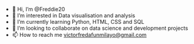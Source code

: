 - 👋 Hi, I’m @Freddie20
- 👀 I’m interested in Data visualisation and analysis
- 🌱 I’m currently learning Python, HTML, CSS and SQL
- 💞️ I’m looking to collaborate on data science and development projects
- 📫 How to reach me victorfredafunmilayo@gmail.com

<!---
Freddie20/Freddie20 is a ✨ special ✨ repository because its `README.md` (this file) appears on your GitHub profile.
You can click the Preview link to take a look at your changes.
--->
